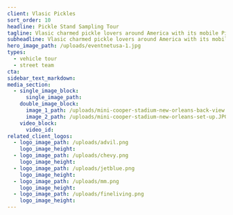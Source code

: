 ```yaml
---
client: Vlasic Pickles
sort_order: 10
headline: Pickle Stand Sampling Tour
tagline: Vlasic charmed pickle lovers around America with its mobile Pickle Sampling Stand
subheadline: Vlasic charmed pickle lovers around America with its mobile Pickle Sampling Stand
hero_image_path: /uploads/eventnetusa-1.jpg
types:
  - vehicle tour
  - street team
cta:
sidebar_text_markdown:
media_section:
  - single_image_block:
      single_image_path:
    double_image_block:
      image_1_path: /uploads/mini-cooper-stadium-new-orleans-back-view.JPG
      image_2_path: /uploads/mini-cooper-stadium-new-orleans-set-up.JPG
    video_block:
      video_id:
related_client_logos:
  - logo_image_path: /uploads/advil.png
    logo_image_height:
  - logo_image_path: /uploads/chevy.png
    logo_image_height:
  - logo_image_path: /uploads/jetblue.png
    logo_image_height:
  - logo_image_path: /uploads/mm.png
    logo_image_height:
  - logo_image_path: /uploads/fineliving.png
    logo_image_height:
---
```



<br><!--![endif]---->